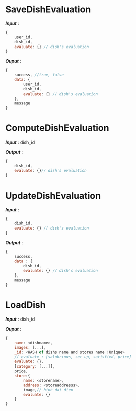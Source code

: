 # SaveDishEvaluation

***Input*** :

```js
{
    user_id,
    dish_id,
    evaluate: {} // dish's evaluation
}
```

***Ouput*** :

```js
{
    success, //true, false
    data: {
        user_id,
        dish_id,
        evaluate: {} // dish's evaluation
    },
    message
}
```

# ComputeDishEvaluation

***Input*** : dish_id

***Output*** : 

```js
{
    dish_id,
    evaluate: {}// dish's evaluation
}
```

# UpdateDishEvaluation

***Input*** : 

```js
{
    dish_id,
    evaluate: {} // dish's evaluation
}
```



***Output*** :

```js
{
    success,
    data : {
        dish_id,
        evaluate: {} // dish's evaluation
    },
    message
}
```

# LoadDish

***Input*** : dish_id

***Ouput*** :

```js
{
    name: <dishname>,
    images: [...],
    _id: <HASH of dishs name and stores name !Unique>
    // evaluate : [salubrious, set up, satisfied, price]
    evaluate: {},
    [category: [...]],
    price,
    store:{
        name: <storename>,
        address: <storeaddresss>,
        image,// hinh dai dien
        evaluate: {}
    }
}
```

